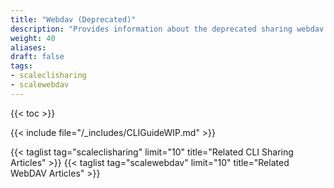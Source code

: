 ```yaml
---
title: "Webdav (Deprecated)"
description: "Provides information about the deprecated sharing webdav namespace in the TrueNAS CLI. Includes command syntax and common commands."
weight: 40
aliases:
draft: false
tags:
- scaleclisharing
- scalewebdav
---
```


{{< toc >}}

{{< include file="/_includes/CLIGuideWIP.md" >}}

{{< taglist tag="scaleclisharing" limit="10" title="Related CLI Sharing Articles" >}}
{{< taglist tag="scalewebdav" limit="10" title="Related WebDAV Articles" >}}